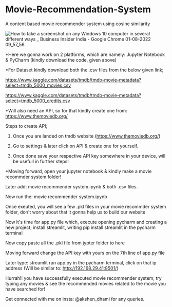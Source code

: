 # Movie-Recommendation-System

A content based movie recommender system using cosine similarity

![How to take a screenshot on any Windows 10 computer in several different ways _ Business Insider India - Google Chrome 01-08-2022 09_57_56](https://user-images.githubusercontent.com/54845610/182072951-382088ba-dccf-4964-8ee6-fe1e0e5d025c.png)

*Here we gonna work on 2 platforms, which are namely: Jupyter Notebook & PyCharm (kindly download the code, given above)

*For Dataset kindly download both the .csv files from the below given link;

https://www.kaggle.com/datasets/tmdb/tmdb-movie-metadata?select=tmdb_5000_movies.csv

https://www.kaggle.com/datasets/tmdb/tmdb-movie-metadata?select=tmdb_5000_credits.csv

*Will also need an API, so for that kindly create one from: https://www.themoviedb.org/

Steps to create API;

1. Once you are landed on tmdb website (https://www.themoviedb.org/)

2. Go to settings & later click on API & create one for yourself.

3. Once done save your respective API key somewhere in your device, will be usefull in further steps!

*Moving forward, open your jupyter notebook & kindly make a movie recommder system folder!

Later add: movie recommender system.ipynb & both .csv files.

Now run the: movie recommender system.ipynb

Once exeuted, you will see a few .pkl files in your movie recommder system folder, don't worry about that it gonna help us to build our website

Now it's time for app.py file which, execute opening pycharm and creating a new project; install streamlit, writing pip install streamlit in the pycharm terminal

Now copy paste all the .pkl file from jypter folder to here

Moving forward change the API key with yours on the 7th line of app.py file

Later type: streamlit run app.py in the pycharm terminal, click on that ip address (Will be similar to: http://192.168.29.41:8501/)
 
Hurrah!! you have successfully executed movie recommender system; try typing any movies & see the recommended movies related to the movie you have searched for!

Get connected with me on insta: @akshen_dhami for any queries.
